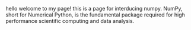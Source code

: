 hello
welcome to my page!
this is a page for interducing numpy.
NumPy, short for Numerical Python, is the fundamental package required for high performance scientific computing and data analysis.

